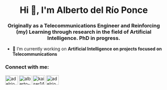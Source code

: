 <h1 align="center">Hi 👋, I'm Alberto del Río Ponce</h1>
<h3 align="center">Originally as a Telecommunications Engineer and Reinforcing (my) Learning through research in the field of Artificial Intelligence. PhD in progress.</h3>

- 🔭 I’m currently working on **Artificial Intelligence on projects focused on Telecommunications**

<h3 align="left">Connect with me:</h3>
<p align="left">
<a href="https://twitter.com/adelrioo" target="blank"><img align="center" src="https://raw.githubusercontent.com/rahuldkjain/github-profile-readme-generator/master/src/images/icons/Social/twitter.svg" alt="adelrioo" height="30" width="40" /></a>
<a href="https://linkedin.com/in/alberto-del-rio" target="blank"><img align="center" src="https://raw.githubusercontent.com/rahuldkjain/github-profile-readme-generator/master/src/images/icons/Social/linked-in-alt.svg" alt="alberto-del-rio" height="30" width="40" /></a>
<a href="https://kaggle.com/kaiser14" target="blank"><img align="center" src="https://raw.githubusercontent.com/rahuldkjain/github-profile-readme-generator/master/src/images/icons/Social/kaggle.svg" alt="kaiser14" height="30" width="40" /></a>
<a href="https://instagram.com/adelrioo" target="blank"><img align="center" src="https://raw.githubusercontent.com/rahuldkjain/github-profile-readme-generator/master/src/images/icons/Social/instagram.svg" alt="adelrioo" height="30" width="40" /></a>
</p>


<!--
**Kaiser-14/Kaiser-14** is a ✨ _special_ ✨ repository because its `README.md` (this file) appears on your GitHub profile.

Here are some ideas to get you started:

- 🔭 I’m currently working on ...
- 🌱 I’m currently learning ...
- 👯 I’m looking to collaborate on ...
- 🤔 I’m looking for help with ...
- 💬 Ask me about ...
- 📫 How to reach me: ...
- 😄 Pronouns: ...
- ⚡ Fun fact: ...
-->
